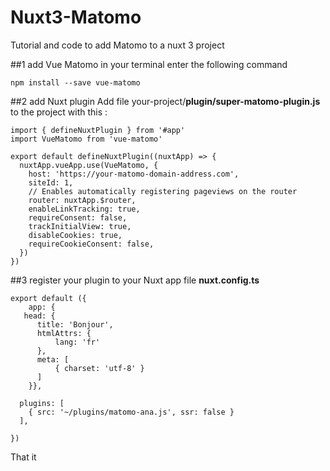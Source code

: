 # Nuxt3-Matomo
Tutorial and code to add Matomo to a nuxt 3 project

##1 add Vue Matomo
in your terminal enter the following command
```
npm install --save vue-matomo
```

##2 add Nuxt plugin
Add file your-project/**plugin/super-matomo-plugin.js** to the project with this :
```
import { defineNuxtPlugin } from '#app'
import VueMatomo from 'vue-matomo'

export default defineNuxtPlugin((nuxtApp) => {
  nuxtApp.vueApp.use(VueMatomo, {
    host: 'https://your-matomo-domain-address.com',
    siteId: 1, 
    // Enables automatically registering pageviews on the router
    router: nuxtApp.$router,
    enableLinkTracking: true,
    requireConsent: false,
    trackInitialView: true,
    disableCookies: true,
    requireCookieConsent: false,
  })
})
```

##3 register your plugin to your Nuxt app 
file **nuxt.config.ts**
```
export default ({
    app: {
   head: {
      title: 'Bonjour', 
      htmlAttrs: {
          lang: 'fr'
      },
      meta: [
          { charset: 'utf-8' }
      ]
    }}, 

  plugins: [
    { src: '~/plugins/matomo-ana.js', ssr: false }
  ],

})
```

That it


